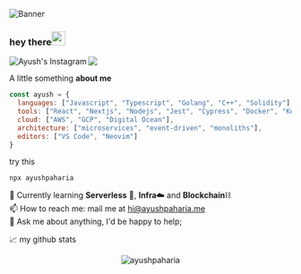 ![Banner](https://i.postimg.cc/WzgXz1Gr/Genericbanner-1.png)

### hey there<img src="https://media.giphy.com/media/hvRJCLFzcasrR4ia7z/giphy.gif" width="25px">

[<img align="left" alt="Ayush's Instagram" src="https://img.shields.io/badge/itsayushh_-30302f?style=for-the-badge&logo=Instagram&logoColor=white"/>](https://instagram.com/itsayushh_)
[<img src="https://img.shields.io/badge/ayushpaharia-30302f?style=for-the-badge&logo=linkedin"/>](https://linkedin.com/in/ayushpaharia)

A little something **about me**

```javascript
const ayush = {
  languages: ["Javascript", "Typescript", "Golang", "C++", "Solidity"],
  tools: ["React", "Nextjs", "Nodejs", "Jest", "Cypress", "Docker", "Kubernetes"],
  cloud: ["AWS", "GCP", "Digital Ocean"],
  architecture: ["microservices", "event-driven", "monoliths"],
  editors: ["VS Code", "Neovim"] 
}
```

try this
```
npx ayushpaharia
```

🔭 Currently learning  **Serverless** 🔼, **Infra**☁️ and **Blockchain**⛓️\
📫 How to reach me: mail me at [hi@ayushpaharia.me](mailto:hi@ayushpaharia.me)\
💬 Ask me about anything, I'd be happy to help;

📈 my github stats
<p align="center"> <img src="https://github-readme-stats.vercel.app/api?username=ayushpaharia&show_icons=true&theme=gotham" alt="ayushpaharia" /></p>
